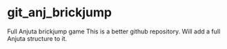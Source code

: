 # git_anj_brickjump
Full Anjuta brickjump game
This is a better github repository.  Will add a full Anjuta structure to it.
